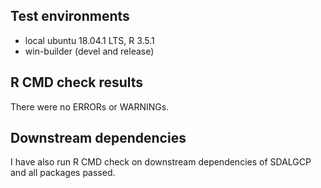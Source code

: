 ## Test environments
* local ubuntu 18.04.1 LTS, R 3.5.1
* win-builder (devel and release)

## R CMD check results
There were no ERRORs or WARNINGs. 

## Downstream dependencies
I have also run R CMD check on downstream dependencies of SDALGCP and all packages passed.
